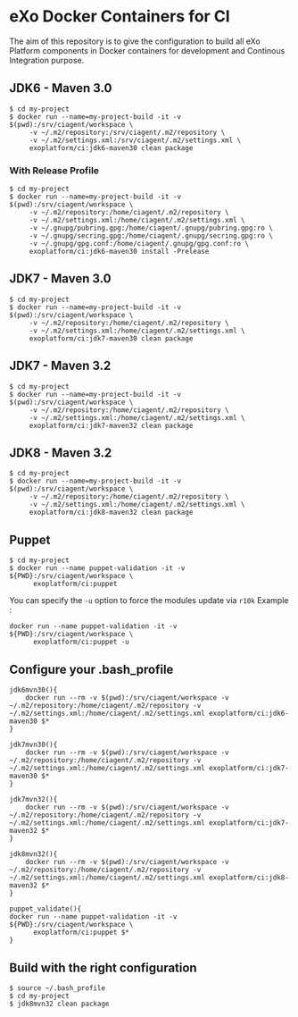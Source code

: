 # eXo Docker Containers for CI

The aim of this repository is to give the configuration to build all eXo Platform components in Docker containers for development and Continous Integration purpose.


## JDK6 - Maven 3.0

```
$ cd my-project
$ docker run --name=my-project-build -it -v $(pwd):/srv/ciagent/workspace \
     -v ~/.m2/repository:/srv/ciagent/.m2/repository \
     -v ~/.m2/settings.xml:/srv/ciagent/.m2/settings.xml \
     exoplatform/ci:jdk6-maven30 clean package
```

### With Release Profile

```
$ cd my-project
$ docker run --name=my-project-build -it -v $(pwd):/srv/ciagent/workspace \
     -v ~/.m2/repository:/home/ciagent/.m2/repository \
     -v ~/.m2/settings.xml:/home/ciagent/.m2/settings.xml \
     -v ~/.gnupg/pubring.gpg:/home/ciagent/.gnupg/pubring.gpg:ro \
     -v ~/.gnupg/secring.gpg:/home/ciagent/.gnupg/secring.gpg:ro \
     -v ~/.gnupg/gpg.conf:/home/ciagent/.gnupg/gpg.conf:ro \
     exoplatform/ci:jdk6-maven30 install -Prelease
```

## JDK7 - Maven 3.0

```
$ cd my-project
$ docker run --name=my-project-build -it -v $(pwd):/srv/ciagent/workspace \
     -v ~/.m2/repository:/home/ciagent/.m2/repository \
     -v ~/.m2/settings.xml:/home/ciagent/.m2/settings.xml \
     exoplatform/ci:jdk7-maven30 clean package
```


## JDK7 - Maven 3.2

```
$ cd my-project
$ docker run --name=my-project-build -it -v $(pwd):/srv/ciagent/workspace \
     -v ~/.m2/repository:/home/ciagent/.m2/repository \
     -v ~/.m2/settings.xml:/home/ciagent/.m2/settings.xml \
     exoplatform/ci:jdk7-maven32 clean package
```


## JDK8 - Maven 3.2

```
$ cd my-project
$ docker run --name=my-project-build -it -v $(pwd):/srv/ciagent/workspace \
     -v ~/.m2/repository:/home/ciagent/.m2/repository \
     -v ~/.m2/settings.xml:/home/ciagent/.m2/settings.xml \
     exoplatform/ci:jdk8-maven32 clean package
```

## Puppet

```
$ cd my-project
$ docker run --name puppet-validation -it -v ${PWD}:/srv/ciagent/workspace \
      exoplatform/ci:puppet
```

You can specify the ``-u`` option to force the modules update via ``r10k``
Example :
```
docker run --name puppet-validation -it -v ${PWD}:/srv/ciagent/workspace \
      exoplatform/ci:puppet -u
```

## Configure your .bash_profile

```
jdk6mvn30(){
	docker run --rm -v $(pwd):/srv/ciagent/workspace -v ~/.m2/repository:/home/ciagent/.m2/repository -v ~/.m2/settings.xml:/home/ciagent/.m2/settings.xml exoplatform/ci:jdk6-maven30 $*
}

jdk7mvn30(){
	docker run --rm -v $(pwd):/srv/ciagent/workspace -v ~/.m2/repository:/home/ciagent/.m2/repository -v ~/.m2/settings.xml:/home/ciagent/.m2/settings.xml exoplatform/ci:jdk7-maven30 $*
}

jdk7mvn32(){
	docker run --rm -v $(pwd):/srv/ciagent/workspace -v ~/.m2/repository:/home/ciagent/.m2/repository -v ~/.m2/settings.xml:/home/ciagent/.m2/settings.xml exoplatform/ci:jdk7-maven32 $*
}

jdk8mvn32(){
	docker run --rm -v $(pwd):/srv/ciagent/workspace -v ~/.m2/repository:/home/ciagent/.m2/repository -v ~/.m2/settings.xml:/home/ciagent/.m2/settings.xml exoplatform/ci:jdk8-maven32 $*
}

puppet_validate(){
docker run --name puppet-validation -it -v ${PWD}:/srv/ciagent/workspace \
      exoplatform/ci:puppet $*
}
```

## Build with the right configuration

```
$ source ~/.bash_profile
$ cd my-project
$ jdk8mvn32 clean package
```

